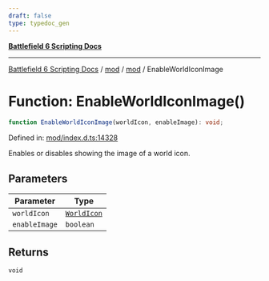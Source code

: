 ```yaml
---
draft: false
type: typedoc_gen
---
```


[**Battlefield 6 Scripting Docs**](../../../_index.md)

***

[Battlefield 6 Scripting Docs](../../../_index.md) / [mod](../../_index.md) / [mod](../_index.md) / EnableWorldIconImage

# Function: EnableWorldIconImage()

```ts
function EnableWorldIconImage(worldIcon, enableImage): void;
```

Defined in: [mod/index.d.ts:14328](https://github.com/battlefield-portal-community/portal-docs/blob/ff09b2690670f74de7e97198022e5a97ff1161ff/generators/santiago/mod/index.d.ts#L14328)

Enables or disables showing the image of a world icon.

## Parameters

| Parameter | Type |
| ------ | ------ |
| `worldIcon` | [`WorldIcon`](../WorldIcon/_index.md) |
| `enableImage` | `boolean` |

## Returns

`void`
